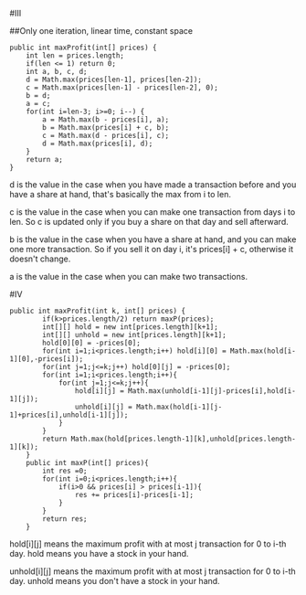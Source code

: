 #III

##Only one iteration, linear time, constant space

```
public int maxProfit(int[] prices) {
    int len = prices.length;
    if(len <= 1) return 0;
    int a, b, c, d;
    d = Math.max(prices[len-1], prices[len-2]);
    c = Math.max(prices[len-1] - prices[len-2], 0);
    b = d;
    a = c;
    for(int i=len-3; i>=0; i--) {
        a = Math.max(b - prices[i], a);
        b = Math.max(prices[i] + c, b);
        c = Math.max(d - prices[i], c);
        d = Math.max(prices[i], d);
    }
    return a;
}
```

d is the value in the case when you have made a transaction before and you have a share at hand, that's basically the max from i to len.

c is the value in the case when you can make one transaction from days i to len. So c is updated only if you buy a share on that day and sell afterward.

b is the value in the case when you have a share at hand, and you can make one more transaction. So if you sell it on day i, it's prices[i] + c, otherwise it doesn't change.

a is the value in the case when you can make two transactions.

#IV

```
public int maxProfit(int k, int[] prices) {
        if(k>prices.length/2) return maxP(prices);
        int[][] hold = new int[prices.length][k+1];
        int[][] unhold = new int[prices.length][k+1];
        hold[0][0] = -prices[0];
        for(int i=1;i<prices.length;i++) hold[i][0] = Math.max(hold[i-1][0],-prices[i]);
        for(int j=1;j<=k;j++) hold[0][j] = -prices[0];
        for(int i=1;i<prices.length;i++){
            for(int j=1;j<=k;j++){
                hold[i][j] = Math.max(unhold[i-1][j]-prices[i],hold[i-1][j]);
                unhold[i][j] = Math.max(hold[i-1][j-1]+prices[i],unhold[i-1][j]);
            }
        }
        return Math.max(hold[prices.length-1][k],unhold[prices.length-1][k]);
    }
    public int maxP(int[] prices){
        int res =0;
        for(int i=0;i<prices.length;i++){
            if(i>0 && prices[i] > prices[i-1]){
                res += prices[i]-prices[i-1];
            }
        }
        return res;
    }
```
hold[i][j] means the maximum profit with at most j transaction for 0 to i-th day. hold means you have a stock in your hand.

unhold[i][j] means the maximum profit with at most j transaction for 0 to i-th day. unhold means you don't have a stock in your hand.

